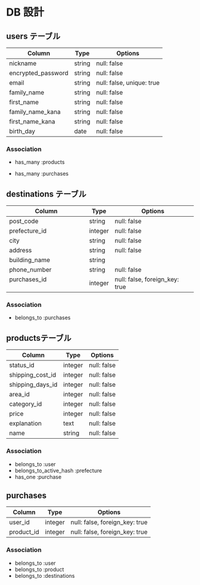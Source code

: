 # DB 設計

## users テーブル

| Column             | Type                | Options                  |
|--------------------|---------------------|------------------------- |
| nickname           | string              | null: false              |
| encrypted_password | string              | null: false              |
| email              | string              | null: false, unique: true|
| family_name        | string              | null: false              |
| first_name         | string              | null: false              |
| family_name_kana   | string              | null: false              |
| first_name_kana    | string              | null: false              |
| birth_day          | date                | null: false              |

### Association

* has_many :products
- has_many :purchases

## destinations テーブル

| Column                              | Type       | Options                        |
|-------------------------------------|------------|--------------------------------|
| post_code                           | string     | null: false                    |
| prefecture_id                       | integer    | null: false                    |
| city                                | string     | null: false                    |
| address                             | string     | null: false                    |
| building_name                       | string     |                                |
| phone_number                        | string     | null: false                    |
| purchases_id              　　　　　　| integer    | null: false, foreign_key: true |

### Association

- belongs_to :purchases

## productsテーブル

| Column           | Type       | Options                        |
|------------------|------------|--------------------------------|
| status_id        | integer    | null: false                    |
| shipping_cost_id | integer    | null: false                    |
| shipping_days_id | integer    | null: false                    |
| area_id          | integer    | null: false                    |
| category_id      | integer    | null: false                    |
| price            | integer    | null: false                    |
| explanation      | text       | null: false                    |
| name             | string     | null: false                    |


### Association

- belongs_to :user
- belongs_to_active_hash :prefecture
- has_one :purchase

## purchases

| Column          | Type      | Options                        |
| ----------------|-----------|--------------------------------|
| user_id         | integer   | null: false, foreign_key: true |
| product_id      | integer   | null: false, foreign_key: true |

### Association

- belongs_to :user
- belongs_to :product
- belongs_to :destinations